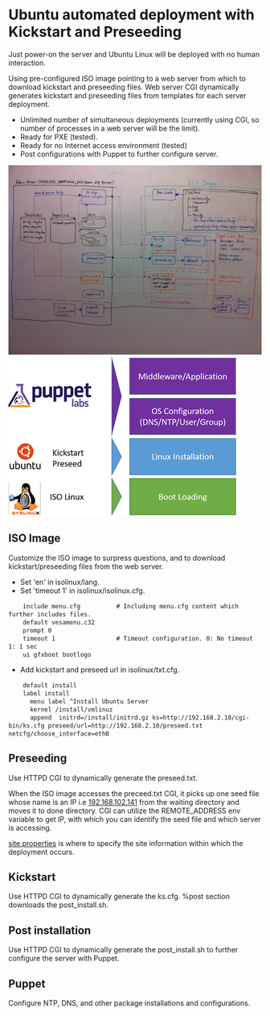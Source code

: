# Ubuntu automated deployment with Kickstart and Preseeding

Just power-on the server and Ubuntu Linux will be deployed with no human interaction. 

Using pre-configured ISO image pointing to a web server from which to download kickstart and preseeding files. Web server CGI  dynamically generates kickstart and preseeding files from templates for each server deployment.

* Unlimited number of simultaneous deployments (currently using CGI, so number of processes in a web server will be the limit).
* Ready for PXE (tested).
* Ready for no Internet access environment (tested)
* Post configurations with Puppet to further configure server.

![Overview](https://github.com/oonisim/Linux-Ubuntu/blob/master/Installation/Automation/14.04/AutoInstallationArch.jpg)
![Stack](https://github.com/oonisim/Linux-Ubuntu/blob/master/Installation/Automation/14.04/AutoInstallationStack.png)

## ISO Image
Customize the ISO image to surpress questions, and to download kickstart/preseeding files from the web server.
* Set 'en' in isolinux/lang.
* Set 'timeout 1' in isolinux/isolinux.cfg.

```
    include menu.cfg          # Including menu.cfg content which further includes files.
    default vesamenu.c32
    prompt 0
    timeout 1                 # Timeout configuration. 0: No timeout 1: 1 sec
    ui gfxboot bootlogo
```

* Add kickstart and preseed url in isolinux/txt.cfg.

```
    default install
    label install
      menu label ^Install Ubuntu Server
      kernel /install/vmlinuz
      append  initrd=/install/initrd.gz ks=http://192.168.2.10/cgi-bin/ks.cfg preseed/url=http://192.168.2.10/preseed.txt netcfg/choose_interface=eth0
```   
      
## Preseeding
Use HTTPD CGI to dynamically generate the preseed.txt.

When the ISO image accesses the preceed.txt CGI, it picks up one seed file whose name is an IP i.e [192.168.102.141](https://github.com/oonisim/Linux-Ubuntu/blob/master/Installation/Automation/14.04/var/www/cgi-bin/installations/ubuntu/14.04/waiting/192.168.102.141) from the waiting directory and moves it to done directory. CGI can utilize the REMOTE_ADDRESS env variable to get IP, with which you can identify the seed file and which server is accessing.

[site.properties](https://github.com/oonisim/Linux-Ubuntu/blob/master/Installation/Automation/14.04/var/www/cgi-bin/installations/ubuntu/14.04/properties/site.properties) is where to specify the site information within which the deployment occurs.

## Kickstart
Use HTTPD CGI to dynamically generate the ks.cfg. %post section downloads the post_install.sh.

## Post installation
Use HTTPD CGI to dynamically generate the post_install.sh to further configure the server with Puppet.

## Puppet
Configure NTP, DNS, and other package installations and configurations.
